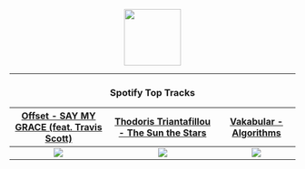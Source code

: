 <p align="center">
  <a href="https://www.tobiasmichael.de">
    <img src="https://tobiasmichael.de/assets/logo.gif" width="100" height="100"/>
  </a>
</p>

---

<h3 align="center">Spotify Top Tracks</h3>

[Offset - SAY MY GRACE (feat. Travis Scott)](https://open.spotify.com/track/0ehWnMVmks5b25ZjFkFSop)|[Thodoris Triantafillou - The Sun the Stars](https://open.spotify.com/track/5XbMClEUf80e15gpoiRCY9)|[Vakabular - Algorithms](https://open.spotify.com/track/7epMBxmmch0Knvmq0FWbGb)
:---:|:----:|:----:
<img src="https://i.scdn.co/image/ab67616d00001e0246e6e03db05d25f493b57656"/>|<img src="https://i.scdn.co/image/ab67616d00001e0250dafbf9e61c238a722c99e6"/>|<img src="https://i.scdn.co/image/ab67616d00001e02bf21d138a988a44fb7d0abb9"/>